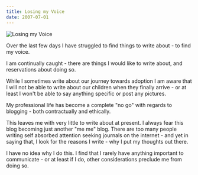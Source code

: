 ```yaml
---
title: Losing my Voice
date: 2007-07-01
---
```


![Losing my Voice](https://source.unsplash.com/0gkw_9fy0eQ/1600x900)

Over the last few days I have struggled to find things to write about - to find my voice.

I am continually caught - there are things I would like to write about, and reservations about doing so.

While I sometimes write about our journey towards adoption I am aware that I will not be able to write about our children when they finally arrive - or at least I won't be able to say anything specific or post any pictures.

My professional life has become a complete "no go" with regards to blogging - both contractually and ethically.

This leaves me with very little to write about at present. I always fear this blog becoming just another "me me" blog. There are too many people writing self absorbed attention seeking journals on the internet - and yet in saying that, I look for the reasons I write - why I put my thoughts out there.

I have no idea why I do this. I find that I rarely have anything important to communicate - or at least if I do, other considerations preclude me from doing so.